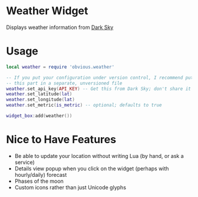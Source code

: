 # Weather Widget

Displays weather information from [Dark Sky](https://darksky.net)

# Usage

```lua
local weather = require 'obvious.weather'

-- If you put your configuration under version control, I recommend putting
-- this part in a separate, unversioned file
weather.set_api_key(API_KEY) -- Get this from Dark Sky; don't share it with anyone!
weather.set_latitude(lat)
weather.set_longitude(lat)
weather.set_metric(is_metric) -- optional; defaults to true

widget_box:add(weather())
```

# Nice to Have Features

  * Be able to update your location without writing Lua (by hand, or ask a service)
  * Details view popup when you click on the widget (perhaps with hourly/daily) forecast
  * Phases of the moon
  * Custom icons rather than just Unicode glyphs
